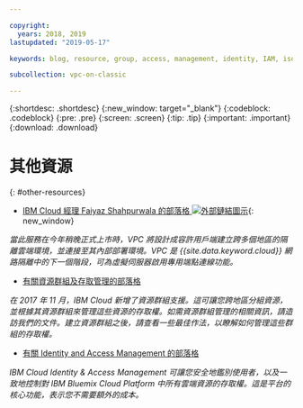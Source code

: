 ```yaml
---

copyright:
  years: 2018, 2019
lastupdated: "2019-05-17"

keywords: blog, resource, group, access, management, identity, IAM, isolated

subcollection: vpc-on-classic

---
```


{:shortdesc: .shortdesc}
{:new_window: target="_blank"}
{:codeblock: .codeblock}
{:pre: .pre}
{:screen: .screen}
{:tip: .tip}
{:important: .important}
{:download: .download}

# 其他資源
{: #other-resources}

* [IBM Cloud 經理 Faiyaz Shahpurwala 的部落格 ![外部鏈結圖示](../../icons/launch-glyph.svg "外部鏈結圖示")](https://www.ibm.com/blogs/cloud-computing/2018/06/10/ibm-expands-cloud-global-availability-zone/){: new_window}

_當此服務在今年稍晚正式上市時，VPC 將設計成容許用戶端建立跨多個地區的隔離雲端環境，並連接至其內部部署環境。VPC 是 {{site.data.keyword.cloud}} 網路隔離中的下一個階段，可為虛擬伺服器啟用專用端點連線功能。_

* [有關資源群組及存取管理的部落格](https://www.ibm.com/blogs/bluemix/2017/12/resource-groups-access-management/)

_在 2017 年 11 月，IBM Cloud 新增了資源群組支援。這可讓您跨地區分組資源，並根據其資源群組來管理這些資源的存取權。如需資源群組管理的相關資訊，請造訪我們的文件。建立資源群組之後，請查看一些最佳作法，以瞭解如何管理這些群組的存取權。_

* [有關 Identity and Access Management 的部落格](https://www.ibm.com/blogs/bluemix/2017/05/introducing-identity-access-management/)

_IBM Cloud Identity & Access Management 可讓您安全地鑑別使用者，以及一致地控制對 IBM Bluemix Cloud Platform 中所有雲端資源的存取權。這是平台的核心功能，表示您不需要額外的成本。_
